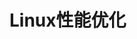 


# Linux性能优化  
<!--

极客时间《Linux 性能优化实战》案例
https://github.com/feiskyer/linux-perf-examples

 Linux 系统性能优化命令 
 https://mp.weixin.qq.com/s/WLsoPtonds32w06ORgHiLQ

-->


